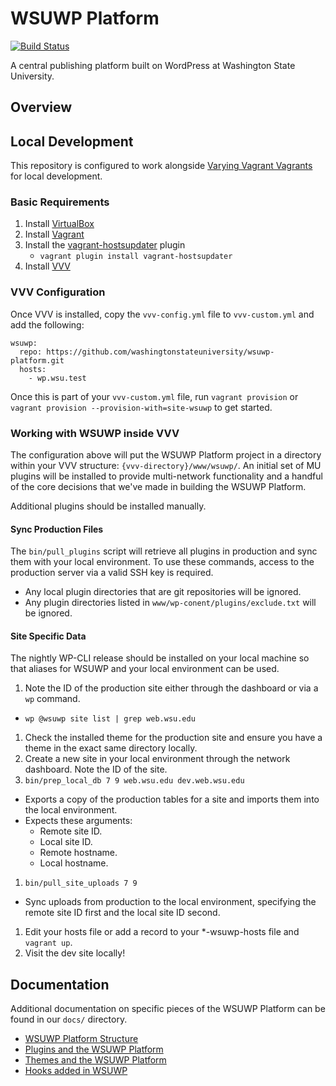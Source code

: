 # WSUWP Platform

[![Build Status](https://travis-ci.org/washingtonstateuniversity/WSUWP-Platform.svg?branch=master)](https://travis-ci.org/washingtonstateuniversity/WSUWP-Platform)

A central publishing platform built on WordPress at Washington State University.

## Overview

## Local Development

This repository is configured to work alongside [Varying Vagrant Vagrants](https://varyingvagrantvagrants.org/) for local development.

### Basic Requirements

1. Install [VirtualBox](http://virtualbox.org)
1. Install [Vagrant](http://vagrantup.com)
1. Install the [vagrant-hostsupdater](https://github.com/cogitatio/vagrant-hostsupdater) plugin
    * `vagrant plugin install vagrant-hostsupdater`
1. Install [VVV](https://varyingvagrantvagrants.org/docs/en-US/installation/software-requirements/)

### VVV Configuration

Once VVV is installed, copy the `vvv-config.yml` file to `vvv-custom.yml` and add the following:

```
wsuwp:
  repo: https://github.com/washingtonstateuniversity/wsuwp-platform.git
  hosts:
    - wp.wsu.test
```

Once this is part of your `vvv-custom.yml` file, run `vagrant provision` or `vagrant provision --provision-with=site-wsuwp` to get started.

### Working with WSUWP inside VVV

The configuration above will put the WSUWP Platform project in a directory within your VVV structure: `{vvv-directory}/www/wsuwp/`. An initial set of MU plugins will be installed to provide multi-network functionality and a handful of the core decisions that we've made in building the WSUWP Platform.

Additional plugins should be installed manually.

#### Sync Production Files

The `bin/pull_plugins` script will retrieve all plugins in production and sync them with your local environment. To use these commands, access to the production server via a valid SSH key is required.

* Any local plugin directories that are git repositories will be ignored.
* Any plugin directories listed in `www/wp-conent/plugins/exclude.txt` will be ignored.

#### Site Specific Data

The nightly WP-CLI release should be installed on your local machine so that aliases for WSUWP and your local environment can be used.

1. Note the ID of the production site either through the dashboard or via a `wp` command.
  * `wp @wsuwp site list | grep web.wsu.edu`
1. Check the installed theme for the production site and ensure you have a theme in the exact same directory locally.
1. Create a new site in your local environment through the network dashboard. Note the ID of the site.
1. `bin/prep_local_db 7 9 web.wsu.edu dev.web.wsu.edu`
  * Exports a copy of the production tables for a site and imports them into the local environment.
  * Expects these arguments:
    * Remote site ID.
    * Local site ID.
    * Remote hostname.
    * Local hostname.
1. `bin/pull_site_uploads 7 9`
  * Sync uploads from production to the local environment, specifying the remote site ID first and the local site ID second.
1. Edit your hosts file or add a record to your *-wsuwp-hosts file and `vagrant up`.
1. Visit the dev site locally!

## Documentation

Additional documentation on specific pieces of the WSUWP Platform can be found in our `docs/` directory.

* [WSUWP Platform Structure](https://github.com/washingtonstateuniversity/WSUWP-Platform/blob/master/docs/platform-structure.md)
* [Plugins and the WSUWP Platform](https://github.com/washingtonstateuniversity/WSUWP-Platform/blob/master/docs/plugins.md)
* [Themes and the WSUWP Platform](https://github.com/washingtonstateuniversity/WSUWP-Platform/blob/master/docs/themes.md)
* [Hooks added in WSUWP](https://github.com/washingtonstateuniversity/WSUWP-Platform/blob/master/docs/hooks.md)
